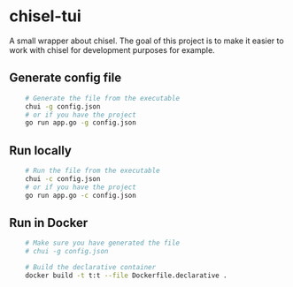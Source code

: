 # chisel-tui
A small wrapper about chisel. The goal of this project is to make it easier to work with chisel for development purposes for example.

## Generate config file
```bash
    # Generate the file from the executable
    chui -g config.json
    # or if you have the project
    go run app.go -g config.json
```

## Run locally
```bash
    # Run the file from the executable
    chui -c config.json
    # or if you have the project
    go run app.go -c config.json
```

## Run in Docker
```bash
    # Make sure you have generated the file
    # chui -g config.json

    # Build the declarative container
    docker build -t t:t --file Dockerfile.declarative .
```



